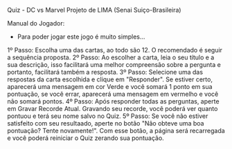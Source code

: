 Quiz - DC vs Marvel
Projeto de LIMA (Senai Suiço-Brasileira)

Manual do Jogador:

- Para poder jogar este jogo é muito simples...

1º Passo: Escolha uma das cartas, ao todo são 12. O recomendado é seguir a sequência proposta.
2º Passo: Ao escolher a carta, leia o seu título e a sua descrição, isso facilitará uma melhor compreensão sobre a pergunta e portanto, facilitará também a resposta.
3º Passo: Selecione uma das respostas da carta escolhida e clique em "Responder". Se estiver certo, aparecerá uma mensagem em cor Verde e você somará 1 ponto em sua pontuação, se você errar, aparecerá uma mensagem em vermelho e você não somará pontos.
4º Passo: Após responder todas as perguntas, aperte em Gravar Recorde Atual. Gravando seu recorde, você poderá ver quanto pontuou e terá seu nome salvo no Quiz.
5º Passo: Se você não estiver satisfeito com seu resultaado, aperte no botão "Não obteve uma boa pontuação? Tente novamente!". Com esse botão, a página será recarregada e você poderá reiniciar o Quiz zerando sua pontuação.
